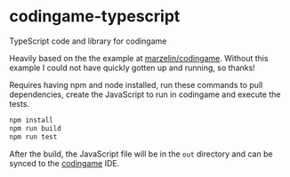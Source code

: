# codingame-typescript
TypeScript code and library for codingame

Heavily based on the the example at [marzelin/codingame](https://github.com/marzelin/codingame). Without this example I could not have quickly gotten up and running, so thanks!

Requires having npm and node installed, run these commands to pull dependencies, create the JavaScript to run in codingame and execute the tests.
```bash
npm install
npm run build
npm run test
```

After the build, the JavaScript file will be in the `out` directory and can be synced to the [codingame](https://www.codingame.com) IDE.
